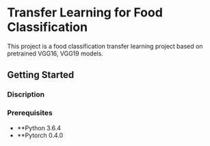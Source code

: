 # Transfer Learning for Food Classification

This project is a food classification transfer learning project based on pretrained VGG16, VGG19 models. 
## Getting Started

### Discription

### Prerequisites
* **Python 3.6.4
* **Pytorch 0.4.0






